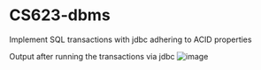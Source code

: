 # CS623-dbms
Implement SQL transactions with jdbc adhering to ACID properties

Output after running the transactions via jdbc
![image](https://github.com/user-attachments/assets/431acd3c-41ef-4aab-b481-1e5f5cab19e0)
